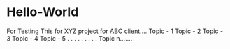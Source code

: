 # Hello-World
For Testing
This for XYZ project for ABC client....
Topic - 1
Topic - 2
Topic - 3
Topic - 4
Topic - 5
.
.
.
.
.
.
.
.
.
Topic n.......
